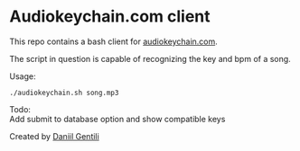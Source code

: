 # Audiokeychain.com client

This repo contains a bash client for [audiokeychain.com](https://audiokeychain.com). 

The script in question is capable of recognizing the key and bpm of a song.

Usage:
```
./audiokeychain.sh song.mp3
```

Todo:  
Add submit to database option and show compatible keys

Created by [Daniil Gentili](https://daniil.it)
